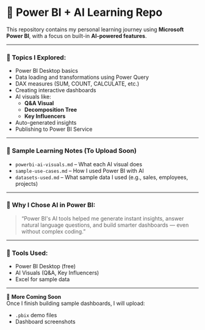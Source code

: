 # 🤖 Power BI + AI Learning Repo

This repository contains my personal learning journey using **Microsoft Power BI**, with a focus on built-in **AI-powered features**.

---

### 🧠 Topics I Explored:
- Power BI Desktop basics
- Data loading and transformations using Power Query
- DAX measures (SUM, COUNT, CALCULATE, etc.)
- Creating interactive dashboards
- AI visuals like:
  - **Q&A Visual**
  - **Decomposition Tree**
  - **Key Influencers**
- Auto-generated insights
- Publishing to Power BI Service

---

### 📘 Sample Learning Notes (To Upload Soon)
- `powerbi-ai-visuals.md` – What each AI visual does
- `sample-use-cases.md` – How I used Power BI with AI
- `datasets-used.md` – What sample data I used (e.g., sales, employees, projects)

---

### 🧩 Why I Chose AI in Power BI:
> “Power BI's AI tools helped me generate instant insights, answer natural language questions, and build smarter dashboards — even without complex coding.”

---

### 📌 Tools Used:
- Power BI Desktop (free)
- AI Visuals (Q&A, Key Influencers)
- Excel for sample data

---

📂 **More Coming Soon**  
Once I finish building sample dashboards, I will upload:
- `.pbix` demo files
- Dashboard screenshots
